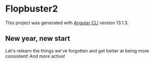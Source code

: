 # Flopbuster2
This project was generated with [Angular CLI](https://github.com/angular/angular-cli) version 13.1.3.

## New year, new start
Let's relearn the things we've forgotten and get better at being more consistent! And more active!
